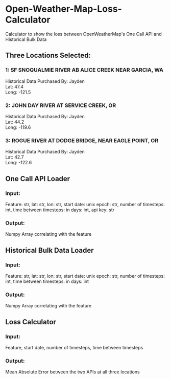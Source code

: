 # Open-Weather-Map-Loss-Calculator
Calculator to show the loss between OpenWeatherMap's One Call API and Historical Bulk Data
  
## Three Locations Selected:
### 1:  SF SNOQUALMIE RIVER AB ALICE CREEK NEAR GARCIA, WA
Historical Data Purchased By:   Jayden  
Lat:  47.4  
Long:  -121.5  
  
### 2: JOHN DAY RIVER AT SERVICE CREEK, OR
Historical Data Purchased By:  Jayden  
Lat:  44.2  
Long: -119.6  
  
### 3: ROGUE RIVER AT DODGE BRIDGE, NEAR EAGLE POINT, OR
Historical Data Purchased By:  Jayden  
Lat:  42.7  
Long:  -122.6  
  
## One Call API Loader
### Input: 
Feature: str, lat: str, lon: str, start date: unix epoch: str, number of timesteps: int, time between timesteps: in days: int, api key: str
### Output: 
Numpy Array correlating with the feature
  
## Historical Bulk Data Loader
### Input: 
Feature: str, lat: str, lon: str, start date: unix epoch: str, number of timesteps: int, time between timesteps: in days: int
### Output: 
Numpy Array correlating with the feature
  
## Loss Calculator
### Input: 
Feature, start date, number of timesteps, time between timesteps
### Output: 
Mean Absolute Error between the two APIs at all three locations

